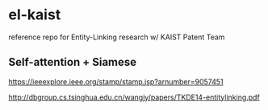 # el-kaist
reference repo for Entity-Linking research w/ KAIST Patent Team

## Self-attention + Siamese
https://ieeexplore.ieee.org/stamp/stamp.jsp?arnumber=9057451

http://dbgroup.cs.tsinghua.edu.cn/wangjy/papers/TKDE14-entitylinking.pdf
